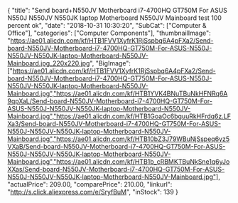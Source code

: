 {
	"title": "Send board+N550JV Motherboard  i7-4700HQ GT750M For ASUS N550J N550JV N550JK laptop Motherboard N550JV Mainboard test 100 percent ok",
	"date": "2018-10-31 10:30:20",
	"SubCat": ["Computer & Office"],
	"categories": ["Computer Components"],
	"thumbnailImage": "https://ae01.alicdn.com/kf/HTB1FVV1XyfrK1RjSspbq6A4pFXa2/Send-board-N550JV-Motherboard-i7-4700HQ-GT750M-For-ASUS-N550J-N550JV-N550JK-laptop-Motherboard-N550JV-Mainboard.jpg_220x220.jpg",
	"BigImage": ["https://ae01.alicdn.com/kf/HTB1FVV1XyfrK1RjSspbq6A4pFXa2/Send-board-N550JV-Motherboard-i7-4700HQ-GT750M-For-ASUS-N550J-N550JV-N550JK-laptop-Motherboard-N550JV-Mainboard.jpg","https://ae01.alicdn.com/kf/HTB1YVK4BNuTBuNkHFNRq6A9qpXaL/Send-board-N550JV-Motherboard-i7-4700HQ-GT750M-For-ASUS-N550J-N550JV-N550JK-laptop-Motherboard-N550JV-Mainboard.jpg","https://ae01.alicdn.com/kf/HTB1GoaOc6bguuRkHFrdq6z.LFXa3/Send-board-N550JV-Motherboard-i7-4700HQ-GT750M-For-ASUS-N550J-N550JV-N550JK-laptop-Motherboard-N550JV-Mainboard.jpg","https://ae01.alicdn.com/kf/HTB10bZ3J79WBuNjSspeq6yz5VXaB/Send-board-N550JV-Motherboard-i7-4700HQ-GT750M-For-ASUS-N550J-N550JV-N550JK-laptop-Motherboard-N550JV-Mainboard.jpg","https://ae01.alicdn.com/kf/HTB1b_cRBMKTBuNkSne1q6yJoXXas/Send-board-N550JV-Motherboard-i7-4700HQ-GT750M-For-ASUS-N550J-N550JV-N550JK-laptop-Motherboard-N550JV-Mainboard.jpg"],
	"actualPrice": 209.00,
	"comparePrice": 210.00,
	"linkurl": "http://s.click.aliexpress.com/e/SryfBuM",
	"inStock": 139
}
